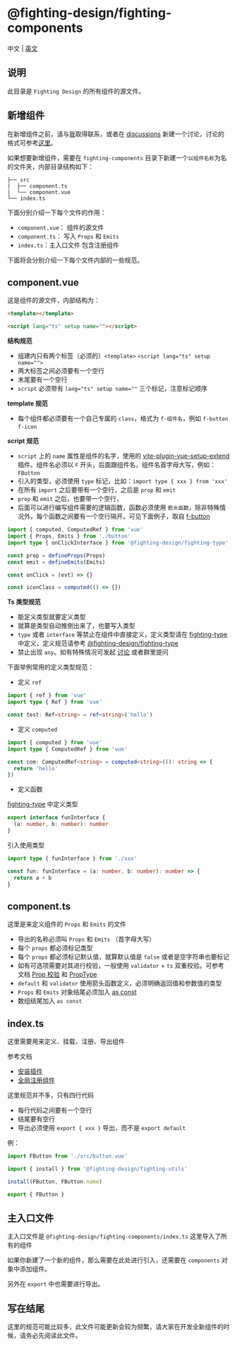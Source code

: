 # @fighting-design/fighting-components

中文 | [英文](./README.en-US.md)

## 说明

此目录是 `Fighting Design` 的所有组件的源文件。

## 新增组件

在新增组件之前，请与[我](https://github.com/Tyh2001/Tyh2001)取得联系，或者在 [discussions](https://github.com/FightingDesign/fighting-design/discussions) 新建一个讨论，讨论的格式可参考[这里](https://github.com/FightingDesign/fighting-design/discussions/5)。

如果想要新增组件，需要在 `fighting-components` 目录下新建一个`以组件名称`为名的文件夹，内部目录结构如下：

```
├── src
|  ├── component.ts
|  └── component.vue
└── index.ts
```

下面分别介绍一下每个文件的作用：

- `component.vue`： 组件的源文件
- `component.ts`： 写入 `Props` 和 `Emits`
- `index.ts`：主入口文件 包含注册组件

下面将会分别介绍一下每个文件内部的一些规范。

## component.vue

这是组件的源文件，内部结构为：

```html
<template></template>

<script lang="ts" setup name=""></script>
```

**结构规范**

- 组建内只有两个标签（必须的）`<template>` `<script lang="ts" setup name="">`
- 两大标签之间必须要有一个空行
- 末尾要有一个空行
- `script` 必须带有 `lang="ts" setup name=""` 三个标记，注意标记顺序

**template 规范**

- 每个组件都必须要有一个自己专属的 `class`，格式为 `f-组件名`，例如 `f-button` `f-icon`

**script 规范**

- `script` 上的 `name` 属性是组件的名字，使用的 [vite-plugin-vue-setup-extend](https://github.com/vbenjs/vite-plugin-vue-setup-extend) 插件。组件名必须以 `F` 开头，后面跟组件名，组件名首字母大写，例如：`FButton`
- 引入的类型，必须使用 `type` 标记，比如：`import type { xxx } from 'xxx'`
- 在所有 `import` 之后要带有一个空行，之后是 `prop` 和 `emit`
- `prop` 和 `emit` 之后，也要带一个空行，
- 后面可以进行编写组件需要的逻辑函数，函数必须使用 `箭头函数`，除非特殊情况外，每个函数之间要有一个空行隔开。可见下面例子，取自 [f-button](https://github.com/FightingDesign/fighting-design/blob/master/packages/fighting-components/button/src/button.vue)

```ts
import { computed, ComputedRef } from 'vue'
import { Props, Emits } from './button'
import type { onClickInterface } from '@fighting-design/fighting-type'

const prop = defineProps(Props)
const emit = defineEmits(Emits)

const onClick = (evt) => {}

const iconClass = computed(() => {})
```

**Ts 类型规范**

- 能定义类型就要定义类型
- 就算是类型自动推倒出来了，也要写入类型
- `type` 或者 `interface` 等禁止在组件中直接定义，定义类型请在 [fighting-type](https://github.com/FightingDesign/fighting-design/tree/master/packages/fighting-type) 中定义，定义规范请参考 [@fighting-design/fighting-type](https://github.com/FightingDesign/fighting-design/blob/master/packages/fighting-type/README.md)
- 禁止出现 `any`。如有特殊情况可发起 [讨论](https://github.com/FightingDesign/fighting-design/discussions) 或者群里提问

下面举例常用的定义类型规范：

- 定义 `ref`

```ts
import { ref } from 'vue'
import type { Ref } from 'vue'

const test: Ref<string> = ref<string>('hello')
```

- 定义 `computed`

```ts
import { computed } from 'vue'
import type { ComputedRef } from 'vue'

const com: ComputedRef<string> = computed<string>((): string => {
  return 'hello'
})
```

- 定义函数

[fighting-type](https://github.com/FightingDesign/fighting-design/tree/master/packages/fighting-type) 中定义类型

```ts
export interface funInterface {
  (a: number, b: number): number
}
```

引入使用类型

```ts
import type { funInterface } from './xxx'

const fun: funInterface = (a: number, b: number): number => {
  return a + b
}
```

## component.ts

这里是来定义组件的 `Props` 和 `Emits` 的文件

- 导出的名称必须叫 `Props` 和 `Emits` （首字母大写）
- 每个 `props` 都必须标记类型
- 每个 `props` 都必须标记默认值，就算默认值是 `false` 或者是空字符串也要标记
- 如有可选项需要对其进行校验，一般使用 `validator` + `ts` 双重校验。可参考文档 [Prop 校验](https://staging-cn.vuejs.org/guide/components/props.html#prop-validation) 和 [PropType](https://staging-cn.vuejs.org/api/utility-types.html#proptypet)
- `default` 和 `validator` 使用箭头函数定义，必须明确返回值和参数值的类型
- `Props` 和 `Emits` 对象结尾必须加入 [as const](https://www.typescriptlang.org/docs/handbook/2/everyday-types.html#literal-inference)
- 数组结尾加入 `as const`

## index.ts

这里需要用来定义、挂载、注册、导出组件

参考文档

- [安装插件](https://staging-cn.vuejs.org/api/application.html#app-use)
- [全局注册组件](https://staging-cn.vuejs.org/guide/components/registration.html#global-registration)

这里规范并不多，只有四行代码

- 每行代码之间要有一个空行
- 结尾要有空行
- 导出必须使用 `export { xxx }` 导出，而不是 `export default`

例：

```ts
import FButton from './src/button.vue'

import { install } from '@fighting-design/fighting-utils'

install(FButton, FButton.name)

export { FButton }
```

## 主入口文件

主入口文件是 `@fighting-design/fighting-components/index.ts` 这里导入了所有的组件

如果你新建了一个新的组件，那么需要在此处进行引入，还需要在 `components` 对象中添加组件。

另外在 `export` 中也需要进行导出。

## 写在结尾

这里的规范可能比较多，此文件可能更新会较为频繁，请大家在开发全新组件的时候，请务必先阅读此文件。
